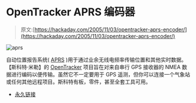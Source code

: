 # OpenTracker APRS 编码器

> 原文:[https://hackaday.com/2005/11/03/opentracker-aprs-encoder/](https://hackaday.com/2005/11/03/opentracker-aprs-encoder/)

![aprs](../Images/87a8e7dac432a4a29bbced3c1d8e5937.png)

自动位置报告系统( [APRS](http://en.wikipedia.org/wiki/APRS) )用于通过业余无线电频率传输位置和其他实时数据。【斯科特·米勒】的 [OpenTracker](http://n1vg.net/opentracker/) 项目旨在对来自串行 GPS 接收器的 NMEA 数据进行编码以便传输。虽然它不一定要用于 GPS 遥测，但你可以连接一个气象站或任何其他远程项目。斯科特有板，零件，甚至全套工具可用。

*   [永久链接](http://n1vg.net/opentracker/)